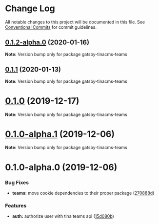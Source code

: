 # Change Log

All notable changes to this project will be documented in this file.
See [Conventional Commits](https://conventionalcommits.org) for commit guidelines.

## [0.1.2-alpha.0](https://github.com/tinacms/tinacms/compare/gatsby-tinacms-teams@0.1.1...gatsby-tinacms-teams@0.1.2-alpha.0) (2020-01-16)

**Note:** Version bump only for package gatsby-tinacms-teams





## [0.1.1](https://github.com/tinacms/tinacms/compare/gatsby-tinacms-teams@0.1.1-alpha.0...gatsby-tinacms-teams@0.1.1) (2020-01-13)

**Note:** Version bump only for package gatsby-tinacms-teams





# [0.1.0](https://github.com/tinacms/tinacms/compare/gatsby-tinacms-teams@0.1.0-alpha.1...gatsby-tinacms-teams@0.1.0) (2019-12-17)

**Note:** Version bump only for package gatsby-tinacms-teams





# [0.1.0-alpha.1](https://github.com/tinacms/tinacms/compare/gatsby-tinacms-teams@0.1.0-alpha.0...gatsby-tinacms-teams@0.1.0-alpha.1) (2019-12-06)

**Note:** Version bump only for package gatsby-tinacms-teams





# 0.1.0-alpha.0 (2019-12-06)


### Bug Fixes

* **teams:** move cookie dependencies to their proper package ([270888d](https://github.com/tinacms/tinacms/commit/270888d))


### Features

* **auth:** authorize user with tina teams api ([15d080b](https://github.com/tinacms/tinacms/commit/15d080b))
